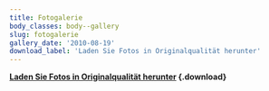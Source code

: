```yaml
---
title: Fotogalerie
body_classes: body--gallery
slug: fotogalerie
gallery_date: '2010-08-19'
download_label: 'Laden Sie Fotos in Originalqualität herunter'
---
```


**[Laden Sie Fotos in Originalqualität herunter](photos.zip) {.download}**
